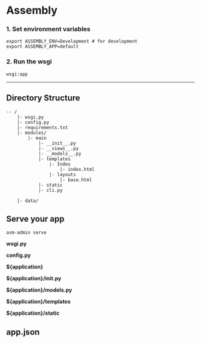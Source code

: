 # Assembly


### 1. Set environment variables

```
export ASSEMBLY_ENV=Development # for development
export ASSEMBLY_APP=default  
```

### 2. Run the wsgi
```
wsgi:app
```

---

## Directory Structure


```
-- /
    |- wsgi.py
    |- config.py
    |- requirements.txt
    |- modules/
        |- main
            |- __init__.py
            |- __views__.py
            |- __models__.py
            |- templates
                |- Index
                    |- index.html
                |- layouts
                    |- base.html
            |- static
            |- cli.py

    |- data/
```


## Serve your app

```
asm-admin serve
```

**wsgi.py**

**config.py**

**${application}**

**${application}/__init__.py**

**${application}/__models__.py**

**${application}/templates**

**${application}/static**



## app.json


